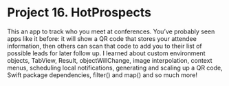 # Project 16. HotProspects
This an app to track who you meet at conferences. You’ve probably seen apps like it before: it will show a QR code that stores your attendee information, then others can scan that code to add you to their list of possible leads for later follow up.
I learned about custom environment objects, TabView, Result, objectWillChange, image interpolation, context menus, scheduling local notifications, generating and scaling up a QR code, Swift package dependencies, filter() and map() and so much more!

